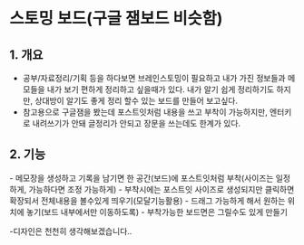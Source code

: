# 스토밍 보드(구글 잼보드 비슷함)

<h2>1. 개요</h2>

- 공부/자료정리/기획 등을 하다보면 브레인스토밍이 필요하고 내가 가진 정보들과 메모들을 내가 보기 편하게 정리하고 싶을때가 있다. 
내가 알기 쉽게 정리하기도 하지만, 상대방이 알기도 좋게 정리 할수 있는 보드를 만들어 보고싶다.
- 참고용으로 구글잼을 봤는데 포스트잇처럼 내용을 쓰고 부착이 가능하지만, 엔터키로 내려쓰기가 안돼 글정리가 안되고 장문을 쓰는데도 한계가 있다.

<h2>2. 기능</h2>
- 메모장을 생성하고 기록을 남기면 한 공간(보드)에 포스트잇처럼 부착(사이즈는 일정하게, 가능하다면 조정 가능하게)
- 부착시에는 포스트잇 사이즈로 생성되지만 클릭하면 확장되서 전체내용을 볼수있게 띄우기(모달기능활용)
- 드래그 가능하게 해서 원하는 위치에 놓기(보드 내부에서만 이동하도록)
- 부착가능한 보드면은 그릴수도 있게 만들기

-디자인은 천천히 생각해보겠습니다..
